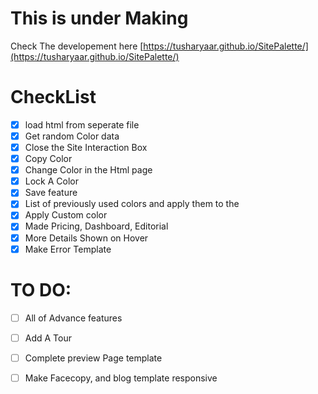 # This is under Making

Check The developement here [https://tusharyaar.github.io/SitePalette/](https://tusharyaar.github.io/SitePalette/)

# CheckList

- [x] load html from seperate file
- [x] Get random Color data
- [x] Close the Site Interaction Box
- [x] Copy Color
- [x] Change Color in the Html page
- [x] Lock A Color
- [x] Save feature
- [x] List of previously used colors and apply them to the
- [x] Apply Custom color
- [x] Made Pricing, Dashboard, Editorial
- [x] More Details Shown on Hover
- [x] Make Error Template
# TO DO:

- [ ] All of Advance features
- [ ] Add A Tour
- [ ] Complete preview Page template
- [ ] Make Facecopy, and blog template responsive

  

